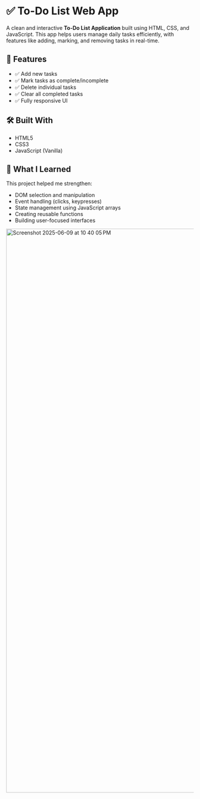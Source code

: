 # ✅ To-Do List Web App

A clean and interactive **To-Do List Application** built using HTML, CSS, and JavaScript. This app helps users manage daily tasks efficiently, with features like adding, marking, and removing tasks in real-time.

## 📝 Features

- ✅ Add new tasks
- ✅ Mark tasks as complete/incomplete
- ✅ Delete individual tasks
- ✅ Clear all completed tasks
- ✅ Fully responsive UI

## 🛠️ Built With

- HTML5
- CSS3
- JavaScript (Vanilla)

## 🎯 What I Learned

This project helped me strengthen:

- DOM selection and manipulation
- Event handling (clicks, keypresses)
- State management using JavaScript arrays
- Creating reusable functions
- Building user-focused interfaces

<img width="1512" alt="Screenshot 2025-06-09 at 10 40 05 PM" src="https://github.com/user-attachments/assets/543c67b6-1239-4270-a11d-6ecdc1031bcc" />
